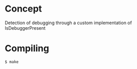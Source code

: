 # Concept

Detection of debugging through a custom implementation of IsDebuggerPresent

# Compiling

```bash
$ make
```